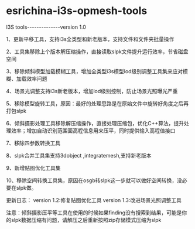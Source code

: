 # esrichina-i3s-opmesh-tools

I3S tools--------------version 1.0

1、更新平移工具，支持i3s全类型和新老版本，支持文件和文件夹批量操作

2、工具集移除上个版本解压缩操作，直接读取slpk文件提升运行效率，节省磁盘空间

3、移除倾斜模型加载模糊工具，增加全类型i3s模型lod级别调整工具集来应对模糊、加载效率问题

4、场景光调整支持i3s新老版本，增加lod级别控制，防止场景光照曝光严重

5、移除模型旋转工具，原因：最好的处理思路是在原始文件中旋转好角度之后再打包slpk

6、倾斜摄影处理工具移除解压缩操作，直接处理压缩包，优化C++算法，提升处理效率；增加自动识别范围面高程信息用来压平，同时提供输入高程值接口

7、移除四参数转换工具

8、slpk合并工具集支持3dobject ,integratemesh,支持新老版本

9、新增贴图优化工具集

10、移除空间转换工具集，原因在osgb转slpk这一步就可以做好空间转换，没必要在slpk做。

更新日志：
version 1.2:修复贴图优化工具
version 1.3:改进场景光照调整工具

注意：倾斜摄影压平等工具在使用的时候如果finding没有搜索到结果，可能是你的slpk数据压缩有问题，请解压之后重新按照zip存储模式压缩为slpk

